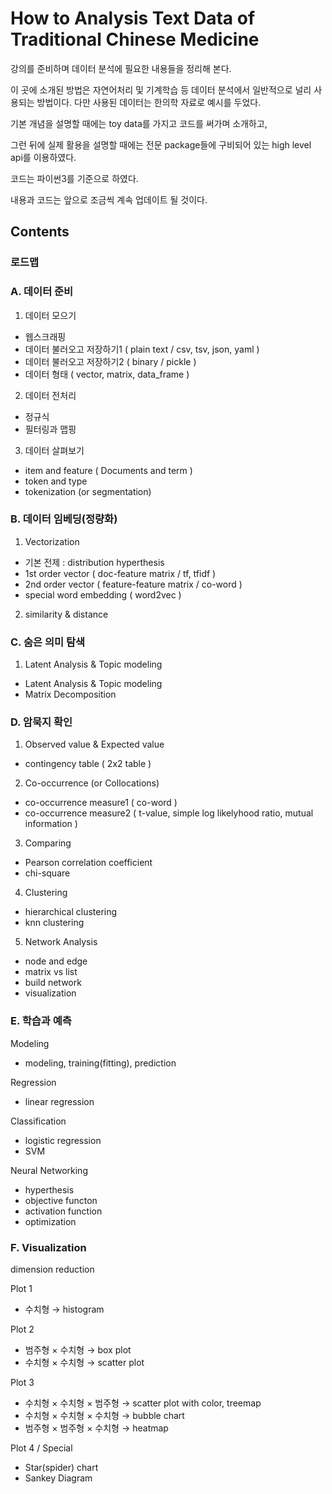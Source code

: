 # How to Analysis Text Data of Traditional Chinese Medicine

강의를 준비하며 데이터 분석에 필요한 내용들을 정리해 본다. 

이 곳에 소개된 방법은 자연어처리 및 기계학습 등 데이터 분석에서 일반적으로 널리 사용되는 방법이다. 다만 사용된 데이터는 한의학 자료로 예시를 두었다. 

기본 개념을 설명할 때에는 toy data를 가지고 코드를 써가며 소개하고, 

그런 뒤에 실제 활용을 설명할 때에는 전문 package들에 구비되어 있는 high level api를 이용하였다. 

코드는 파이썬3를 기준으로 하였다. 

내용과 코드는 앞으로 조금씩 계속 업데이트 될 것이다. 


## Contents


### 로드맵

### A. 데이터 준비

1. 데이터 모으기

* 웹스크래핑
* 데이터 불러오고 저장하기1 ( plain text / csv, tsv, json, yaml )
* 데이터 불러오고 저장하기2 ( binary / pickle )
* 데이터 형태 ( vector, matrix, data_frame )

2. 데이터 전처리

* 정규식
* 필터링과 맵핑

3. 데이터 살펴보기

* item and feature ( Documents and term )
* token and type
* tokenization (or segmentation)


### B. 데이터 임베딩(정량화)

1. Vectorization

* 기본 전제 : distribution hyperthesis
* 1st order vector ( doc-feature matrix / tf, tfidf )
* 2nd order vector ( feature-feature matrix / co-word )
* special word embedding ( word2vec )

2. similarity & distance

### C. 숨은 의미 탐색

1. Latent Analysis & Topic modeling

* Latent Analysis & Topic modeling 
* Matrix Decomposition 


### D. 암묵지 확인

1. Observed value & Expected value

* contingency table ( 2x2 table )

2. Co-occurrence (or Collocations)

* co-occurrence measure1 ( co-word )
* co-occurrence measure2 ( t-value, simple log likelyhood ratio, mutual information )

3. Comparing

* Pearson correlation coefficient
* chi-square

4. Clustering

* hierarchical clustering
* knn clustering

5. Network Analysis

* node and edge
* matrix vs list
* build network
* visualization


### E. 학습과 예측

Modeling

* modeling, training(fitting), prediction

Regression

* linear regression

Classification

* logistic regression
* SVM

Neural Networking

* hyperthesis
* objective functon
* activation function
* optimization

### F. Visualization

dimension reduction

Plot 1

* 수치형 → histogram

Plot 2

* 범주형 × 수치형  →  box plot
* 수치형 × 수치형  →  scatter plot

Plot 3

* 수치형 × 수치형 × 범주형  →  scatter plot with color,  treemap
* 수치형 × 수치형 × 수치형  →  bubble chart 
* 범주형 × 범주형 × 수치형  →  heatmap

Plot 4 / Special

* Star(spider) chart
* Sankey Diagram



